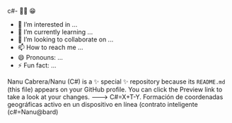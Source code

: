 c#- 👋😊 😁 
- 👀 I’m interested in ...
- 🌱 I’m currently learning ...
- 💞️ I’m looking to collaborate on ...
- 📫 How to reach me ...
- 😄 Pronouns: ...
- ⚡ Fun fact: ...

Nanu Cabrera/Nanu (C#) is a ✨ special ✨ repository because its `README.md` (this file) appears on your GitHub profile.
You can click the Preview link to take a look at your changes.
---> C#=X+T-Y.  Formación de coordenadas geográficas activo en un dispositivo en línea
(contrato inteligente (c#=Nanu@bard)
